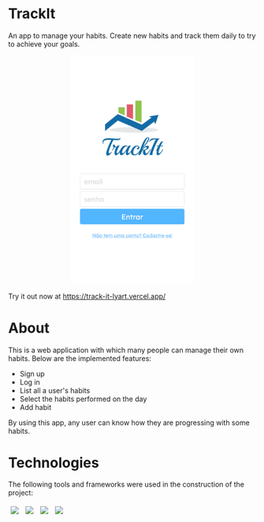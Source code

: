 # TrackIt
An app to manage your habits. Create new habits and track them daily to try to achieve your goals.

<p align="center">
    <img src="./src/assets/img/trackit.gif" width="250">
</p>

Try it out now at https://track-it-lyart.vercel.app/

# About
This is a web application with which many people can manage their own habits. Below are the implemented features:

* Sign up
* Log in
* List all a user's habits
* Select the habits performed on the day
* Add habit

By using this app, any user can know how they are progressing with some habits.

# Technologies
The following tools and frameworks were used in the construction of the project:
<p>
    <img style='margin: 5px;' src="https://img.shields.io/badge/react-app%20-%2320232a.svg?&style=for-the-badge&color=60ddf9&logo=react&logoColor=%2361DAFB"/>
    <img style='margin: 5px;' src="https://img.shields.io/badge/react_route%20-%2320232a.svg?&style=for-the-badge&logo=react&logoColor=%2361DAFB"/>
    <img style='margin: 5px;' src='https://img.shields.io/badge/styled-components%20-%2320232a.svg?&style=for-the-badge&color=b8679e&logo=styled-components&logoColor=%3a3a3a'>
    <img style='margin: 5px;' src='https://img.shields.io/badge/axios%20-%2320232a.svg?&style=for-the-badge&color=informational'>
</p>

